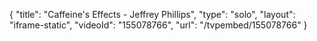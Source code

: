 {
    "title": "Caffeine's Effects - Jeffrey Phillips",
    "type": "solo",
    "layout": "iframe-static",
    "videoId": "155078766",
    "url": "\/tvpembed\/155078766"
}